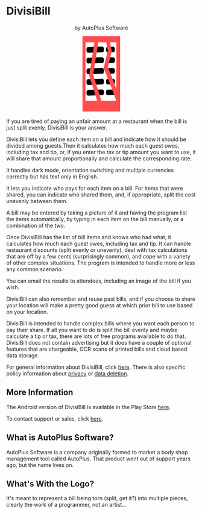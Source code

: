 ﻿# DivisiBill 
<p align=center>by AutoPlus Software</p>

<p align=center> <img alt="Logo" height="200" src="divisibill/divisibill_scalable_red.svg" style="width:20%"/></p>

If you are tired of paying an unfair amount at a restaurant when the bill is just split evenly,
DivisiBill is your answer.

DivisiBill lets you define each item on a bill and indicate how it should be divided among guests.Then it calculates how much each guest owes, including tax and tip, or, if you enter the tax or tip amount you want to use, 
it will share that amount proportionally and calculate the corresponding rate.

It handles dark mode, orientation switching and multiple currencies correctly but has text only in English.

It lets you indicate who pays for each item on a bill. For items that were shared,
you can indicate who shared them, and, if appropriate, split the cost unevenly between them. 

A bill may be entered by taking a picture of it and having the program list the items automatically, by typing in each item on the bill manually,  or a combination of the two.

Once DivisiBill has the list of bill items and knows who had what, it calculates how much each guest owes, including tax and tip. It can handle restaurant discounts (split evenly or unevenly), deal with tax calculations that are off by a few cents (surprisingly common), and cope with a variety of other complex situations. The program is intended to handle more or less any common scenario.

You can email the results to attendees, including an image of the bill if you wish.

DivisiBill can also remember and reuse past bills, and if you choose to share your location will make a pretty good guess at which prior bill to use based on your location.

DivisiBill is intended to handle complex bills where you want each person to pay their share.
If all you want to do is split the bill evenly and maybe calculate a tip or tax, there are
lots of free programs available to do that. DivisiBill does not contain advertising but it does
have a couple of optional features that are chargeable, OCR scans of printed bills and cloud based data storage.

For general information about DivisiBill, click [here](divisibill/index.html). There is also specific policy information about [privacy](divisibill/index.html#privacy-policy) or [data deletion](divisibill/index.html#data-deletion-policy).

## More Information

The Android version of DivisiBill is available in the Play Store [here](https://play.google.com/store/apps/details?id=com.autoplus.divisibill).

To contact support or sales, click [here](mailto:support@autopl.us?subject=DivisiBill%20Mail%20from%20AutoPlus%20web%20page).

## What is AutoPlus Software?

AutoPlus Software is a company originally formed to market a body shop management tool
called AutoPlus. That product went out of support years ago, but the name lives on.

## What's With the Logo?

It's meant to represent a bill being torn (split, get it?) into multiple pieces, clearly
the work of a programmer, not an artist...
